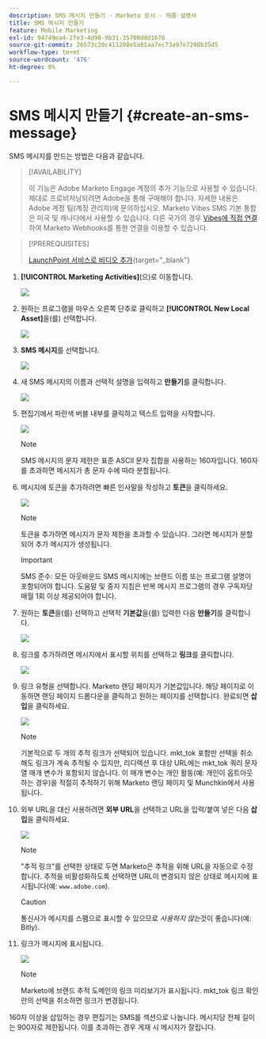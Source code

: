 ```yaml
---
description: SMS 메시지 만들기 - Marketo 문서 - 제품 설명서
title: SMS 메시지 만들기
feature: Mobile Marketing
exl-id: 94749ea4-2fe3-4d90-9b31-35700ddd1670
source-git-commit: 26573c20c411208e5a01aa7ec73a97e7208b35d5
workflow-type: tm+mt
source-wordcount: '476'
ht-degree: 0%

---
```


# SMS 메시지 만들기 {#create-an-sms-message}

SMS 메시지를 만드는 방법은 다음과 같습니다.

>[!AVAILABILITY]
>
>이 기능은 Adobe Marketo Engage 계정의 추가 기능으로 사용할 수 있습니다. 제대로 프로비저닝되려면 Adobe을 통해 구매해야 합니다. 자세한 내용은 Adobe 계정 팀(계정 관리자)에 문의하십시오. Marketo Vibes SMS 기본 통합은 미국 및 캐나다에서 사용할 수 있습니다. 다른 국가의 경우 [Vibes에 직접 연결](https://www.vibes.com/talk-to-sales)하여 Marketo Webhooks를 통한 연결을 이용할 수 있습니다.

>[!PREREQUISITES]
>
>[LaunchPoint 서비스로 비디오 추가](/help/marketo/product-docs/mobile-marketing/admin/add-vibes-as-a-launchpoint-service.md){target="_blank"}

1. **[!UICONTROL Marketing Activities]**(으)로 이동합니다.

   ![](assets/create-an-sms-message-1.png)

1. 원하는 프로그램을 마우스 오른쪽 단추로 클릭하고 **[!UICONTROL New Local Asset]**&#x200B;을(를) 선택합니다.

   ![](assets/create-an-sms-message-2.png)

1. **SMS 메시지**&#x200B;를 선택합니다.

   ![](assets/create-an-sms-message-3.png)

1. 새 SMS 메시지의 이름과 선택적 설명을 입력하고 **만들기**&#x200B;를 클릭합니다.

   ![](assets/create-an-sms-message-4.png)

1. 편집기에서 파란색 버블 내부를 클릭하고 텍스트 입력을 시작합니다.

   ![](assets/create-an-sms-message-5.png)

   >[!NOTE]
   >
   >SMS 메시지의 문자 제한은 표준 ASCII 문자 집합을 사용하는 160자입니다. 160자를 초과하면 메시지가 총 문자 수에 따라 분할됩니다.

1. 메시지에 토큰을 추가하려면 빠른 인사말을 작성하고 **토큰**&#x200B;을 클릭하세요.

   ![](assets/create-an-sms-message-6.png)

   >[!NOTE]
   >
   >토큰을 추가하면 메시지가 문자 제한을 초과할 수 있습니다. 그러면 메시지가 분할되어 추가 메시지가 생성됩니다.

   >[!IMPORTANT]
   >
   >SMS 준수: 모든 아웃바운드 SMS 메시지에는 브랜드 이름 또는 프로그램 설명이 포함되어야 합니다. 도움말 및 중지 지침은 반복 메시지 프로그램의 경우 구독자당 매월 1회 이상 제공되어야 합니다.

1. 원하는 **토큰**&#x200B;을(를) 선택하고 선택적 **기본값**&#x200B;을(를) 입력한 다음 **만들기**&#x200B;를 클릭합니다.

   ![](assets/create-an-sms-message-7.png)

1. 링크를 추가하려면 메시지에서 표시할 위치를 선택하고 **링크**&#x200B;를 클릭합니다.

   ![](assets/create-an-sms-message-8.png)

1. 링크 유형을 선택합니다. Marketo 랜딩 페이지가 기본값입니다. 해당 페이지로 이동하면 랜딩 페이지 드롭다운을 클릭하고 원하는 페이지를 선택합니다. 완료되면 **삽입**&#x200B;을 클릭하세요.

   ![](assets/create-an-sms-message-9.png)

   >[!NOTE]
   >
   >기본적으로 두 개의 추적 링크가 선택되어 있습니다. mkt_tok 포함만 선택을 취소해도 링크가 계속 추적될 수 있지만, 리디렉션 후 대상 URL에는 mkt_tok 쿼리 문자열 매개 변수가 포함되지 않습니다. 이 매개 변수는 개인 활동(예: 개인이 옵트아웃하는 경우)을 적절히 추적하기 위해 Marketo 랜딩 페이지 및 Munchkin에서 사용됩니다.

1. 외부 URL을 대신 사용하려면 **외부 URL**&#x200B;을 선택하고 URL을 입력/붙여 넣은 다음 **삽입**&#x200B;을 클릭하세요.

   ![](assets/create-an-sms-message-10.png)

   >[!NOTE]
   >
   >&quot;추적 링크&quot;를 선택한 상태로 두면 Marketo은 추적을 위해 URL을 자동으로 수정합니다. 추적을 비활성화하도록 선택하면 URL이 변경되지 않은 상태로 메시지에 표시됩니다(예: `www.adobe.com`).

   >[!CAUTION]
   >
   >통신사가 메시지를 스팸으로 표시할 수 있으므로 _사용하지 않는_&#x200B;것이 좋습니다(예: Bitly).

1. 링크가 메시지에 표시됩니다.

   ![](assets/create-an-sms-message-11.png)

   >[!NOTE]
   >
   >Marketo에 브랜드 추적 도메인의 링크 미리보기가 표시됩니다. mkt_tok 링크 확인란의 선택을 취소하면 링크가 변경됩니다.

160자 이상을 삽입하는 경우 편집기는 SMS를 섹션으로 나눕니다. 메시지당 전체 길이는 900자로 제한됩니다. 이를 초과하는 경우 게재 시 메시지가 잘립니다.
